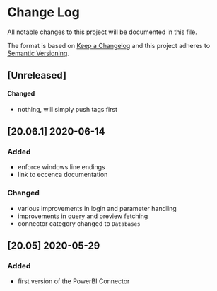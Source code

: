 # Change Log
All notable changes to this project will be documented in this file.

The format is based on [Keep a Changelog](http://keepachangelog.com/) and this project adheres to [Semantic Versioning](http://semver.org/).

## [Unreleased]

#### Changed

- nothing, will simply push tags first 

## [20.06.1] 2020-06-14

### Added

- enforce windows line endings
- link to eccenca documentation

### Changed

- various improvements in login and parameter handling
- improvements in query and preview fetching
- connector category changed to `Databases`

## [20.05] 2020-05-29

### Added

- first version of the PowerBI Connector
